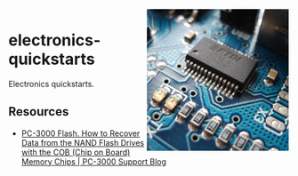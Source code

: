 <img src="assets/electronics.jpg" alt="Electronics photo" style="width: 255px;" align="right">

# electronics-quickstarts
Electronics quickstarts.

## Resources
- [PC-3000 Flash. How to Recover Data from the NAND Flash Drives with the COB (Chip on Board) Memory Chips | PC-3000 Support Blog](https://blog.acelab.eu.com/pc-3000-flash-how-to-read-cob-chip-on-board-memory.html)
